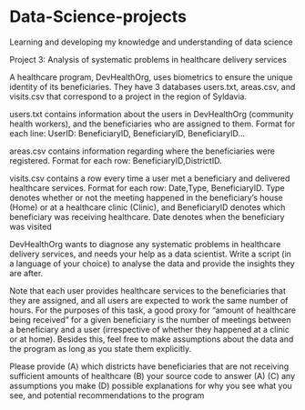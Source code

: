 # Data-Science-projects
Learning and developing my knowledge and understanding of data science

Project 3: Analysis of systematic problems in healthcare delivery services

A healthcare program, DevHealthOrg, uses biometrics to ensure the unique identity of its beneficiaries. They
have 3 databases users.txt, areas.csv, and visits.csv that correspond to a project in the region of
Syldavia.

users.txt contains information about the users in DevHealthOrg (community health workers), and the
beneficiaries who are assigned to them. Format for each line:
UserID: BeneficiaryID, BeneficiaryID, BeneficiaryID...

areas.csv contains information regarding where the beneficiaries were registered. Format for each row:
BeneficiaryID,DistrictID.

visits.csv contains a row every time a user met a beneficiary and delivered healthcare services. Format
for each row: Date,Type, BeneficiaryID. Type denotes whether or not the meeting happened in
the beneficiary’s house (Home) or at a healthcare clinic (Clinic), and BeneficiaryID denotes which
beneficiary was receiving healthcare. Date denotes when the beneficiary was visited

DevHealthOrg wants to diagnose any systematic problems in healthcare delivery services, and needs your help
as a data scientist. Write a script (in a language of your choice) to analyse the data and provide the insights
they are after.

Note that each user provides healthcare services to the beneficiaries that they are assigned, and all users are
expected to work the same number of hours. For the purposes of this task, a good proxy for “amount of
healthcare being received” for a given beneficiary is the number of meetings between a beneficiary and a user
(irrespective of whether they happened at a clinic or at home). Besides this, feel free to make assumptions
about the data and the program as long as you state them explicitly.

Please provide
  (A) which districts have beneficiaries that are not receiving sufficient amounts of healthcare
  (B) your source code to answer (A)
  (C) any assumptions you make
  (D) possible explanations for why you see what you see, and potential recommendations to the program

